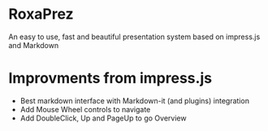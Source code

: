 # RoxaPrez
An easy to use, fast and beautiful presentation system based on impress.js and Markdown

# Improvments from impress.js
- Best markdown interface with Markdown-it (and plugins) integration
- Add Mouse Wheel controls to navigate
- Add DoubleClick, Up and PageUp to go Overview

